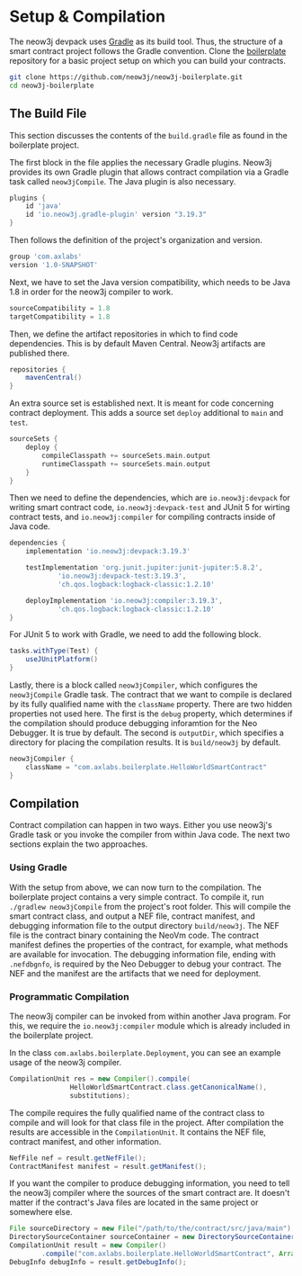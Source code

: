 # Setup & Compilation

The neow3j devpack uses [Gradle](https://gradle.org/) as its build tool. Thus, the structure of a smart contract project
follows the Gradle convention. Clone the [boilerplate](https://github.com/neow3j/neow3j-boilerplate) repository for a
basic project setup on which you can build your contracts.

```bash
git clone https://github.com/neow3j/neow3j-boilerplate.git
cd neow3j-boilerplate
```

## The Build File

This section discusses the contents of the `build.gradle` file as found in the boilerplate project. 

The first block in the file applies the necessary Gradle plugins. Neow3j provides its own Gradle plugin that allows
contract compilation via a Gradle task called `neow3jCompile`. The Java plugin is also necessary.

```groovy
plugins {
    id 'java'
    id 'io.neow3j.gradle-plugin' version "3.19.3"
}
```

Then follows the definition of the project's organization and version.

```groovy
group 'com.axlabs'
version '1.0-SNAPSHOT'
```

Next, we have to set the Java version compatibility, which needs to be Java 1.8 in order for the neow3j compiler to
work.

```groovy
sourceCompatibility = 1.8
targetCompatibility = 1.8
```

Then, we define the artifact repositories in which to find code dependencies. This is by default Maven Central. Neow3j
artifacts are published there. 

```groovy
repositories {
    mavenCentral()
}
```

An extra source set is established next. It is meant for code concerning contract deployment. This adds a source set
`deploy` additional to `main` and `test`. 

```groovy
sourceSets {
    deploy {
        compileClasspath += sourceSets.main.output
        runtimeClasspath += sourceSets.main.output
    }
}
```

Then we need to define the dependencies, which are `io.neow3j:devpack` for writing smart contract code, `io.neow3j:devpack-test` and JUnit 5 for wirting contract tests, and `io.neow3j:compiler` for compiling contracts inside of Java code.

```groovy
dependencies {
    implementation 'io.neow3j:devpack:3.19.3'

    testImplementation 'org.junit.jupiter:junit-jupiter:5.8.2',
            'io.neow3j:devpack-test:3.19.3',
            'ch.qos.logback:logback-classic:1.2.10'

    deployImplementation 'io.neow3j:compiler:3.19.3',
            'ch.qos.logback:logback-classic:1.2.10'
}
```

For JUnit 5 to work with Gradle, we need to add the following block.

```groovy
tasks.withType(Test) {
    useJUnitPlatform()
}
```

Lastly, there is a block called `neow3jCompiler`, which configures the `neow3jCompile` Gradle task. The contract that we
want to compile is declared by its fully qualified name with the `className` property. There are two hidden properties
not used here. The first is the `debug` property, which determines if the compilation should produce debugging
inforamtion for the Neo Debugger. It is true by default. The second is `outputDir`, which specifies a directory for
placing the compilation results. It is `build/neow3j` by default.

```groovy
neow3jCompiler {
    className = "com.axlabs.boilerplate.HelloWorldSmartContract"
}
```

## Compilation

Contract compilation can happen in two ways. Either you use neow3j's Gradle task or you invoke the compiler from within
Java code. The next two sections explain the two approaches.

### Using Gradle

With the setup from above, we can now turn to the compilation. The boilerplate project contains a very simple contract.
To compile it, run `./gradlew neow3jCompile` from the project's root folder. This will compile the smart contract class,
and output a NEF file, contract manifest, and debugging information file to the output directory `build/neow3j`. The NEF
file is the contract binary containing the NeoVm code. The contract manifest defines the properties of the contract, for
example, what methods are available for invocation. The debugging information file, ending with `.nefdbgnfo`, is
required by the Neo Debugger to debug your contract. The NEF and the manifest are the artifacts that we need for
deployment.


### Programmatic Compilation

The neow3j compiler can be invoked from within another Java program. For this, we require the `io.neow3j:compiler`
module which is already included in the boilerplate project.

In the class `com.axlabs.boilerplate.Deployment`, you can see an example usage of the neow3j compiler.

```java
CompilationUnit res = new Compiler().compile(
               HelloWorldSmartContract.class.getCanonicalName(),
               substitutions);
```

The compile requires the fully qualified name of the contract class to compile and will look for that class file in the
project. After compilation the results are accessible in the `CompilationUnit`. It contains the NEF file, contract
manifest, and other information.

```java
NefFile nef = result.getNefFile();
ContractManifest manifest = result.getManifest();
```

If you want the compiler to produce debugging information, you need to tell the neow3j compiler where the sources of the
smart contract are. It doesn't matter if the contract's Java files are located in the same project or somewhere else.

```java
File sourceDirectory = new File("/path/to/the/contract/src/java/main");
DirectorySourceContainer sourceContainer = new DirectorySourceContainer(sourceDirectory, false);
CompilationUnit result = new Compiler()
        .compile("com.axlabs.boilerplate.HelloWorldSmartContract", Arrays.asList(sourceContainer));
DebugInfo debugInfo = result.getDebugInfo();
```
